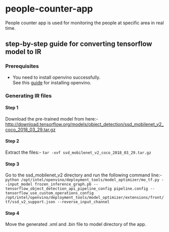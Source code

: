 # people-counter-app
People counter app is used for monitoring the people at specific area in real time.

## step-by-step guide for converting tensorflow model to IR
### Prerequisites
  - You need to install openvino successfully. <br/>
  See this [guide](https://docs.openvinotoolkit.org/latest/_docs_install_guides_installing_openvino_linux.html) for installing openvino.

### Generating IR files

#### Step 1
Download the pre-trained model from here:- http://download.tensorflow.org/models/object_detection/ssd_mobilenet_v2_coco_2018_03_29.tar.gz

#### Step 2
Extract the files:-
`tar -xvf ssd_mobilenet_v2_coco_2018_03_29.tar.gz`

#### Step 3
Go to the ssd_mobilenet_v2 directory and run the following command line:-
`python /opt/intel/openvino/deployment_tools/model_optimizer/mo_tf.py --input_model frozen_inference_graph.pb --tensorflow_object_detection_api_pipeline_config pipeline.config --tensorflow_use_custom_operations_config /opt/intel/openvino/deployment_tools/model_optimizer/extensions/front/tf/ssd_v2_support.json --reverse_input_channel`

#### Step 4
Move the generated .xml and .bin file to model directory of the app.


